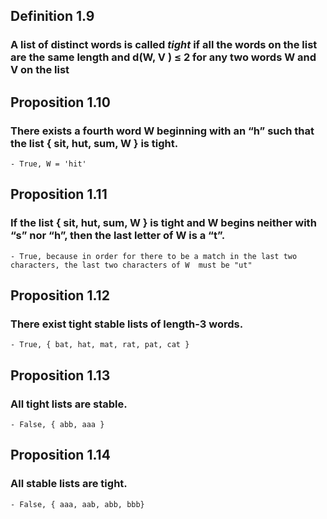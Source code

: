 ## Definition 1.9
### A list of distinct words is called _tight_ if all the words on the list are the same length and d(W, V ) ≤ 2 for any two words W and V on the list

## Proposition 1.10
### There exists a fourth word W beginning with an “h” such that the list { sit, hut, sum, W } is tight.
    - True, W = 'hit'
    
## Proposition 1.11
### If the list { sit, hut, sum, W } is tight and W begins neither with “s” nor “h”, then the last letter of W is a “t”.
    - True, because in order for there to be a match in the last two characters, the last two characters of W  must be "ut"

## Proposition 1.12
### There exist tight stable lists of length-3 words.
    - True, { bat, hat, mat, rat, pat, cat }

## Proposition 1.13
### All tight lists are stable.
    - False, { abb, aaa }

## Proposition 1.14
### All stable lists are tight.
    - False, { aaa, aab, abb, bbb}
